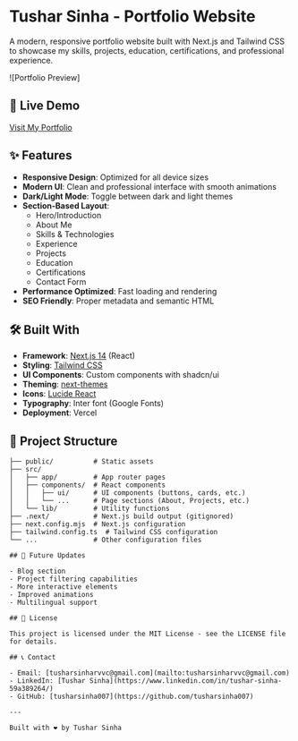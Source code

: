 # Tushar Sinha - Portfolio Website

A modern, responsive portfolio website built with Next.js and Tailwind CSS to showcase my skills, projects, education, certifications, and professional experience.

![Portfolio Preview]

## 🚀 Live Demo

[Visit My Portfolio]((https://my-portfolio-nu-lovat-87.vercel.app/))

## ✨ Features

- **Responsive Design**: Optimized for all device sizes
- **Modern UI**: Clean and professional interface with smooth animations
- **Dark/Light Mode**: Toggle between dark and light themes
- **Section-Based Layout**:
  - Hero/Introduction
  - About Me
  - Skills & Technologies
  - Experience
  - Projects
  - Education
  - Certifications
  - Contact Form
- **Performance Optimized**: Fast loading and rendering
- **SEO Friendly**: Proper metadata and semantic HTML

## 🛠️ Built With

- **Framework**: [Next.js 14](https://nextjs.org/) (React)
- **Styling**: [Tailwind CSS](https://tailwindcss.com/)
- **UI Components**: Custom components with shadcn/ui
- **Theming**: [next-themes](https://github.com/pacocoursey/next-themes)
- **Icons**: [Lucide React](https://lucide.dev/)
- **Typography**: Inter font (Google Fonts)
- **Deployment**: Vercel


## 📝 Project Structure

```
├── public/          # Static assets
├── src/
│   ├── app/         # App router pages
│   ├── components/  # React components
│   │   ├── ui/      # UI components (buttons, cards, etc.)
│   │   └── ...      # Page sections (About, Projects, etc.)
│   └── lib/         # Utility functions
├── .next/           # Next.js build output (gitignored)
├── next.config.mjs  # Next.js configuration
├── tailwind.config.ts  # Tailwind CSS configuration
└── ...              # Other configuration files

## 🔄 Future Updates

- Blog section
- Project filtering capabilities
- More interactive elements
- Improved animations
- Multilingual support

## 📄 License

This project is licensed under the MIT License - see the LICENSE file for details.

## 📞 Contact

- Email: [tusharsinharvvc@gmail.com](mailto:tusharsinharvvc@gmail.com)
- LinkedIn: [Tushar Sinha](https://www.linkedin.com/in/tushar-sinha-59a389264/)
- GitHub: [tusharsinha007](https://github.com/tusharsinha007)

---

Built with ❤️ by Tushar Sinha 
